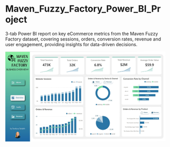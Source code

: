 # Maven_Fuzzy_Factory_Power_BI_Project

3-tab Power BI report on key eCommerce metrics from the Maven Fuzzy Factory dataset, covering sessions, orders, conversion rates, revenue and user engagement, providing insights for data-driven decisions.

![Project_cover](Images/Maven_1.jpg)
